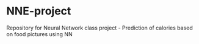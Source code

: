 # NNE-project
Repository for Neural Network class project - Prediction of calories based on food pictures using NN
